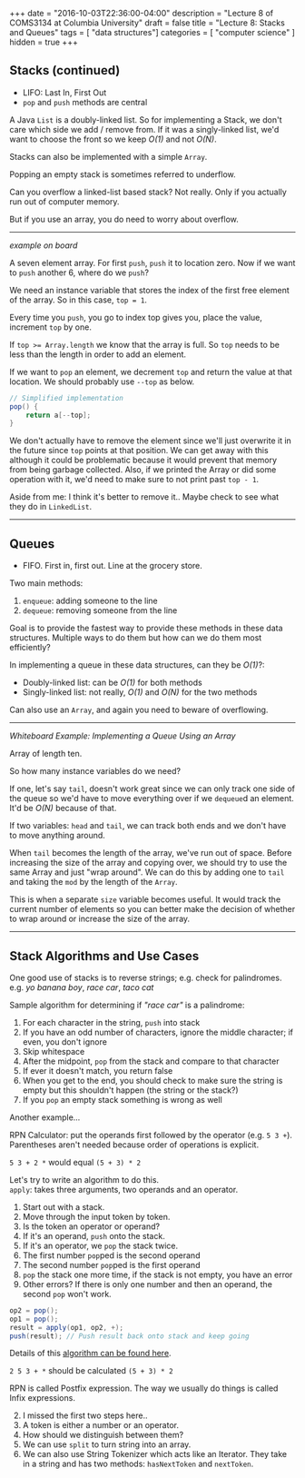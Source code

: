 +++
date = "2016-10-03T22:36:00-04:00"
description = "Lecture 8 of COMS3134 at Columbia University"
draft = false
title = "Lecture 8: Stacks and Queues"
tags = [ "data structures"]
categories = [ "computer science" ]
hidden = true
+++

## Stacks (continued)

  * LIFO: Last In, First Out
  * `pop` and `push` methods are central

A Java `List` is a doubly-linked list.  So for implementing a Stack, we don't
care which side we add / remove from.  If it was a singly-linked list, we'd
want to choose the front so we keep *O(1)* and not *O(N)*.

Stacks can also be implemented with a simple `Array`.

Popping an empty stack is sometimes referred to underflow.

Can you overflow a linked-list based stack?
Not really.  Only if you actually run out of computer memory.

But if you use an array, you do need to worry about overflow.

---

*example on board*

A seven element array.  For first `push`, `push` it to location zero.
Now if we want to `push` another 6, where do we `push`?

We need an instance variable that stores the index of the first free element of
the array.  So in this case, `top = 1`.

Every time you `push`, you go to index top gives you, place the value,
increment `top` by one.

If `top >= Array.length` we know that the array is full.  So `top` needs to be
less than the length in order to add an element.

If we want to `pop` an element, we decrement `top` and return the value at that
location.  We should probably use `--top` as below.

```java
// Simplified implementation
pop() {
    return a[--top];
}
```

We don't actually have to remove the element since we'll just overwrite it in
the future since `top` points at that position.  We can get away with this
although it could be problematic because it would prevent that memory from
being garbage collected.  Also, if we printed the Array or did some operation
with it, we'd need to make sure to not print past `top - 1`.

Aside from me: I think it's better to remove it.. Maybe check to see what they
do in `LinkedList`.

---

## Queues

  * FIFO.  First in, first out.  Line at the grocery store.

Two main methods:

  1. `enqueue`: adding someone to the line
  2. `dequeue`: removing someone from the line

Goal is to provide the fastest way to provide these methods in these data
structures. Multiple ways to do them but how can we do them most efficiently?

In implementing a queue in these data structures, can they be *O(1)*?:

  * Doubly-linked list: can be *O(1)* for both methods
  * Singly-linked list: not really, *O(1)* and *O(N)* for the two methods

Can also use an `Array`, and again you need to beware of overflowing.

---

*Whiteboard Example: Implementing a Queue Using an Array*

Array of length ten.

So how many instance variables do we need?

If one, let's say `tail`, doesn't work great since we can only track one side
of the queue so we'd have to move everything over if we `dequeue`d an
element.  It'd be *O(N)* because of that.

If two variables: `head` and `tail`, we can track both ends and we don't have
to move anything around.

When `tail` becomes the length of the array, we've run out of space.  Before
increasing the size of the array and copying over, we should try to use the
same Array and just "wrap around".  We can do this by adding one to `tail` and
taking the `mod` by the length of the `Array`.

This is when a separate `size` variable becomes useful.  It would track the
current number of elements so you can better make the decision of whether to
wrap around or increase the size of the array.

---

## Stack Algorithms and Use Cases

One good use of stacks is to reverse strings; e.g. check for palindromes.  
e.g. *yo banana boy*, *race car*, *taco cat*

Sample algorithm for determining if *"race car"* is a palindrome:

  1. For each character in the string, `push` into stack
  2. If you have an odd number of characters, ignore the middle character; if
    even, you don't ignore
  3. Skip whitespace
  4. After the midpoint, `pop` from the stack and compare to that character
  5. If ever it doesn't match, you return false
  6. When you get to the end, you should check to make sure the string is empty
    but this shouldn't happen (the string or the stack?)
  7. If you `pop` an empty stack something is wrong as well

Another example...

RPN Calculator: put the operands first followed by the operator (e.g. `5 3 +`).
Parentheses aren't needed because order of operations is explicit.

`5 3 + 2 *` would equal `(5 + 3) * 2`

Let's try to write an algorithm to do this.  
`apply`: takes three arguments, two operands and an operator.

  1. Start out with a stack.
  2. Move through the input token by token.
  3. Is the token an operator or operand?
  4. If it's an operand, `push` onto the stack.
  5. If it's an operator, we `pop` the stack twice.
  6. The first number `pop`ped is the second operand
  7. The second number `pop`ped is the first operand
  8. `pop` the stack one more time, if the stack is not empty, you have an error
  9. Other errors?  If there is only one number and then an operand, the second
    `pop` won't work.

```java
op2 = pop();
op1 = pop();
result = apply(op1, op2, +);
push(result); // Push result back onto stack and keep going
```

Details of this [algorithm can be found here](https://en.wikipedia.org/wiki/Reverse_Polish_notation#Postfix_algorithm).

`2 5 3 + *` should be calculated `(5 + 3) * 2`

RPN is called Postfix expression.
The way we usually do things is called Infix expressions.

  2. I missed the first two steps here..
  3. A token is either a number or an operator.
  4. How should we distinguish between them?
  5. We can use `split` to turn string into an array.
  6. We can also use String Tokenizer which acts like an Iterator.  They take in a
     string and has two methods: `hasNextToken` and `nextToken`.


